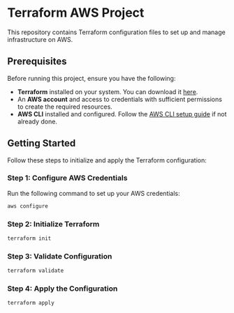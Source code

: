 # Terraform AWS Project

This repository contains Terraform configuration files to set up and manage infrastructure on AWS.

## Prerequisites

Before running this project, ensure you have the following:

- **Terraform** installed on your system. You can download it [here](https://www.terraform.io/downloads.html).
- An **AWS account** and access to credentials with sufficient permissions to create the required resources.
- **AWS CLI** installed and configured. Follow the [AWS CLI setup guide](https://docs.aws.amazon.com/cli/latest/userguide/cli-configure-quickstart.html) if not already done.

## Getting Started

Follow these steps to initialize and apply the Terraform configuration:

### Step 1: Configure AWS Credentials

Run the following command to set up your AWS credentials:

```bash
aws configure
```
### Step 2: Initialize Terraform

```bash
terraform init
```

### Step 3: Validate Configuration

```bash
terraform validate
```
### Step 4: Apply the Configuration

```bash
terraform apply
```
